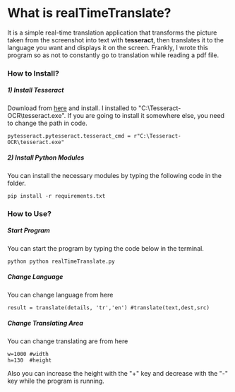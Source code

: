 # What is realTimeTranslate?
It is a simple real-time translation application that transforms the picture taken from the screenshot into text with **tesseract**, then translates it to the language you want and displays it on the screen. Frankly, I wrote this program so as not to constantly go to translation while reading a pdf file.

### How to Install?

##### 1) Install Tesseract
Download from [here](https://digi.bib.uni-mannheim.de/tesseract/tesseract-ocr-w64-setup-v5.0.0-alpha.20200328.exe) and install. I installed to "C:\Tesseract-OCR\tesseract.exe". If you are going to install it somewhere else, you need to change the path in code.

    pytesseract.pytesseract.tesseract_cmd = r"C:\Tesseract-OCR\tesseract.exe"

##### 2) Install Python Modules
You can install the necessary modules by typing the following code in the folder.

	pip install -r requirements.txt

### How to Use?
##### Start Program
You can start the program by typing the code below in the terminal.

    python python realTimeTranslate.py
    
##### Change Language
You can change language from here

    result = translate(details, 'tr','en') #translate(text,dest,src)

##### Change Translating Area
You can change translating are from here 

    w=1000 #width
    h=130  #height
    
Also you can increase the height with the "+" key and decrease with the "-" key while the program is running.
